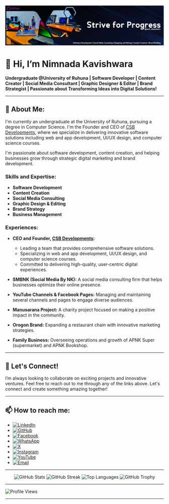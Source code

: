 ![GitHub Cover](https://github.com/NimnadaUGC/NimnadaUGC/blob/main/Git-Hub%20Cover.png)

# 👋 Hi, I’m Nimnada Kavishwara

**Undergraduate @University of Ruhuna | Software Developer | Content Creator | Social Media Consultant | Graphic Designer & Editor | Brand Strategist | Passionate about Transforming Ideas into Digital Solutions!**

---

## 🔭 About Me:
I'm currently an undergraduate at the University of Ruhuna, pursuing a degree in Computer Science. I'm the Founder and CEO of [CSB Developments](https://csbodima.lk/nimnada), where we specialize in delivering innovative software solutions including web and app development, UI/UX design, and computer science courses. 

I'm passionate about software development, content creation, and helping businesses grow through strategic digital marketing and brand development.

### Skills and Expertise:
- **Software Development**
- **Content Creation**
- **Social Media Consulting**
- **Graphic Design & Editing**
- **Brand Strategy**
- **Business Management**

### Experiences:
- **CEO and Founder, [CSB Developments](https://csbodima.lk/nimnada):**
  - Leading a team that provides comprehensive software solutions.
  - Specializing in web and app development, UI/UX design, and computer science courses.
  - Committed to delivering high-quality, user-centric digital experiences.

- **SMBNK (Social Media By NK):** A social media consulting firm that helps businesses optimize their online presence.
- **YouTube Channels & Facebook Pages:** Managing and maintaining several channels and pages to engage diverse audiences.
- **Manusarana Project:** A charity project focused on making a positive impact in the community.
- **Orogon Brand:** Expanding a restaurant chain with innovative marketing strategies.
- **Family Business:** Overseeing operations and growth of APNK Super (supermarket) and APNK Bookshop.

---

## 🌟 Let's Connect!
I’m always looking to collaborate on exciting projects and innovative ventures. Feel free to reach out to me through any of the links above. Let's connect and create something amazing together!

---

## 📫 How to reach me:
- [![LinkedIn](https://img.shields.io/badge/LinkedIn-0077B5?style=flat&logo=linkedin&logoColor=white)](https://www.linkedin.com/in/nimnada-kavishwara-nk)
- [![GitHub](https://img.shields.io/badge/GitHub-181717?style=flat&logo=github&logoColor=white)](https://github.com/NimnadaUGC)
- [![Facebook](https://img.shields.io/badge/Facebook-1877F2?style=flat&logo=facebook&logoColor=white)](https://www.facebook.com/NimnadaNK)
- [![WhatsApp](https://img.shields.io/badge/WhatsApp-25D366?style=flat&logo=whatsapp&logoColor=white)](https://wa.me/94762320830)
- [![X](https://img.shields.io/badge/X-1DA1F2?style=flat&logo=x&logoColor=white)](https://x.com/Nimnada_NK)
- [![Instagram](https://img.shields.io/badge/Instagram-E4405F?style=flat&logo=instagram&logoColor=white)](https://www.instagram.com/nimnada_nk)
- [![YouTube](https://img.shields.io/badge/YouTube-FF0000?style=flat&logo=youtube&logoColor=white)](https://www.youtube.com/@smbnk6121)
- [![Email](https://img.shields.io/badge/Email-D14836?style=flat&logo=gmail&logoColor=white)](mailto:nimnadakavishwarank.ugc@gmail.com)

---

<p align="center">
  <img src="https://github-readme-stats.vercel.app/api?username=NimnadaUGC&show_icons=true&theme=light" alt="GitHub Stats">
  <img src="https://github-readme-streak-stats.herokuapp.com/?user=NimnadaUGC&theme=radical" alt="GitHub Streak">
  <img src="https://github-readme-stats.vercel.app/api/top-langs/?username=NimnadaUGC&layout=compact&theme=radical" alt="Top Languages">
  <img src="https://github-profile-trophy.vercel.app/?username=NimnadaUGC&theme=radical" alt="GitHub Trophy">
</p>

---

![Profile Views](https://komarev.com/ghpvc/?username=NimnadaUGC&color=blue&style=flat)

---

<!---
NimnadaUGC/NimnadaUGC is a ✨ special ✨ repository because its `README.md` (this file) appears on your GitHub profile.
You can click the Preview link to take a look at your changes.
--->
